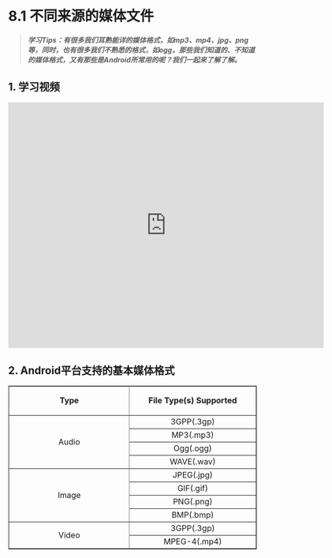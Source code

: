 # 8.1 不同来源的媒体文件

>##### 学习Tips：有很多我们耳熟能详的媒体格式，如mp3、mp4、jpg、png等，同时，也有很多我们不熟悉的格式，如ogg，那些我们知道的、不知道的媒体格式，又有那些是Android所常用的呢？我们一起来了解了解。

## 1. 学习视频

<iframe frameborder="0" width="640" height="498" src="https://v.qq.com/iframe/player.html?vid=z0180bhmznp&tiny=0&auto=0" allowfullscreen></iframe>

## 2. Android平台支持的基本媒体格式

<table border='1'cellspacing="0" cellpadding="0" width="627">
  <tbody>
    <tr>
      <td width="292" valign="middle" align="center">
        <strong>Type</strong>
      </td>
      <td width="292" valign="middle" align="center">
        <p><strong>File Type(s) Supported</strong></p>
      </td>
    </tr>
    <tr>
      <td width="292" valign="middle" rowspan="4" colspan="1" align="center">Audio</td>
      <td width="292" valign="middle" align="center">3GPP(.3gp)</td>
    </tr>
    <tr>
      <td width="292" valign="middle" align="center">MP3(.mp3)</td>
    </tr>
    <tr>
      <td width="292" valign="middle" align="center">Ogg(.ogg)</td>
    </tr>
    <tr>
      <td width="292" valign="middle" align="center">WAVE(.wav)</td>
    </tr>
    <tr>
      <td width="292" valign="middle" rowspan="4" colspan="1" align="center">Image</td>
      <td width="292" valign="middle" align="center">JPEG(.jpg)</td>
    </tr>
    <tr>
      <td width="292" valign="middle" align="center">GIF(.gif)</td>
    </tr>
    <tr>
      <td width="292" valign="middle" align="center">PNG(.png)</td>
    </tr>
    <tr>
      <td width="292" valign="middle" align="center">BMP(.bmp)</td>
    </tr>
    <tr>
      <td width="292" valign="middle" rowspan="2" colspan="1" align="center">Video</td>
      <td width="292" valign="middle" align="center">3GPP(.3gp)</td>
    </tr>
    <tr>
      <td valign="middle" colspan="1" rowspan="1" align="center">MPEG-4(.mp4)</td>
    </tr>
  </tbody>
</table>